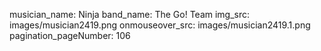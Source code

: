 musician_name: Ninja
band_name: The Go! Team
img_src: images/musician2419.png
onmouseover_src: images/musician2419.1.png
pagination_pageNumber: 106